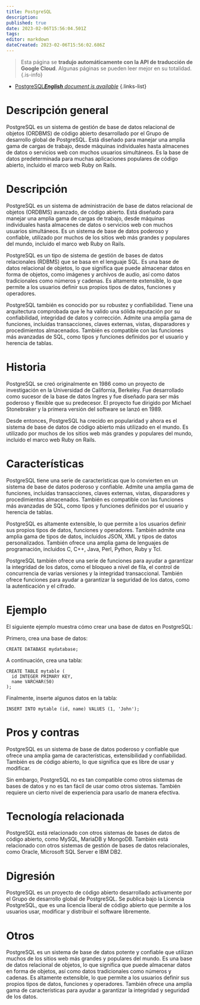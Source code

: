 ```yaml
---
title: PostgreSQL
description: 
published: true
date: 2023-02-06T15:56:04.501Z
tags: 
editor: markdown
dateCreated: 2023-02-06T15:56:02.686Z
---
```


> Esta página se **tradujo automáticamente con la API de traducción de Google Cloud**.
Algunas páginas se pueden leer mejor en su totalidad.{.is-info}



- [PostgreSQL***English** document is available*](/en/Knowledge-base/Dictionary/postgresql)
{.links-list}


# Descripción general
PostgreSQL es un sistema de gestión de base de datos relacional de objetos (ORDBMS) de código abierto desarrollado por el Grupo de desarrollo global de PostgreSQL. Está diseñado para manejar una amplia gama de cargas de trabajo, desde máquinas individuales hasta almacenes de datos o servicios web con muchos usuarios simultáneos. Es la base de datos predeterminada para muchas aplicaciones populares de código abierto, incluido el marco web Ruby on Rails.

# Descripción
PostgreSQL es un sistema de administración de base de datos relacional de objetos (ORDBMS) avanzado, de código abierto. Está diseñado para manejar una amplia gama de cargas de trabajo, desde máquinas individuales hasta almacenes de datos o servicios web con muchos usuarios simultáneos. Es un sistema de base de datos poderoso y confiable, utilizado por muchos de los sitios web más grandes y populares del mundo, incluido el marco web Ruby on Rails.

PostgreSQL es un tipo de sistema de gestión de bases de datos relacionales (RDBMS) que se basa en el lenguaje SQL. Es una base de datos relacional de objetos, lo que significa que puede almacenar datos en forma de objetos, como imágenes y archivos de audio, así como datos tradicionales como números y cadenas. Es altamente extensible, lo que permite a los usuarios definir sus propios tipos de datos, funciones y operadores.

PostgreSQL también es conocido por su robustez y confiabilidad. Tiene una arquitectura comprobada que le ha valido una sólida reputación por su confiabilidad, integridad de datos y corrección. Admite una amplia gama de funciones, incluidas transacciones, claves externas, vistas, disparadores y procedimientos almacenados. También es compatible con las funciones más avanzadas de SQL, como tipos y funciones definidos por el usuario y herencia de tablas.

# Historia
PostgreSQL se creó originalmente en 1986 como un proyecto de investigación en la Universidad de California, Berkeley. Fue desarrollado como sucesor de la base de datos Ingres y fue diseñado para ser más poderoso y flexible que su predecesor. El proyecto fue dirigido por Michael Stonebraker y la primera versión del software se lanzó en 1989.

Desde entonces, PostgreSQL ha crecido en popularidad y ahora es el sistema de base de datos de código abierto más utilizado en el mundo. Es utilizado por muchos de los sitios web más grandes y populares del mundo, incluido el marco web Ruby on Rails.

# Características
PostgreSQL tiene una serie de características que lo convierten en un sistema de base de datos poderoso y confiable. Admite una amplia gama de funciones, incluidas transacciones, claves externas, vistas, disparadores y procedimientos almacenados. También es compatible con las funciones más avanzadas de SQL, como tipos y funciones definidos por el usuario y herencia de tablas.

PostgreSQL es altamente extensible, lo que permite a los usuarios definir sus propios tipos de datos, funciones y operadores. También admite una amplia gama de tipos de datos, incluidos JSON, XML y tipos de datos personalizados. También ofrece una amplia gama de lenguajes de programación, incluidos C, C++, Java, Perl, Python, Ruby y Tcl.

PostgreSQL también ofrece una serie de funciones para ayudar a garantizar la integridad de los datos, como el bloqueo a nivel de fila, el control de concurrencia de varias versiones y la integridad transaccional. También ofrece funciones para ayudar a garantizar la seguridad de los datos, como la autenticación y el cifrado.

# Ejemplo
El siguiente ejemplo muestra cómo crear una base de datos en PostgreSQL:

Primero, crea una base de datos:

```
CREATE DATABASE mydatabase;
```

A continuación, crea una tabla:

```
CREATE TABLE mytable (
  id INTEGER PRIMARY KEY,
  name VARCHAR(50)
);
```

Finalmente, inserte algunos datos en la tabla:

```
INSERT INTO mytable (id, name) VALUES (1, 'John');
```

# Pros y contras
PostgreSQL es un sistema de base de datos poderoso y confiable que ofrece una amplia gama de características, extensibilidad y confiabilidad. También es de código abierto, lo que significa que es libre de usar y modificar.

Sin embargo, PostgreSQL no es tan compatible como otros sistemas de bases de datos y no es tan fácil de usar como otros sistemas. También requiere un cierto nivel de experiencia para usarlo de manera efectiva.

# Tecnología relacionada
PostgreSQL está relacionado con otros sistemas de bases de datos de código abierto, como MySQL, MariaDB y MongoDB. También está relacionado con otros sistemas de gestión de bases de datos relacionales, como Oracle, Microsoft SQL Server e IBM DB2.

# Digresión
PostgreSQL es un proyecto de código abierto desarrollado activamente por el Grupo de desarrollo global de PostgreSQL. Se publica bajo la Licencia PostgreSQL, que es una licencia liberal de código abierto que permite a los usuarios usar, modificar y distribuir el software libremente.

# Otros
PostgreSQL es un sistema de base de datos potente y confiable que utilizan muchos de los sitios web más grandes y populares del mundo. Es una base de datos relacional de objetos, lo que significa que puede almacenar datos en forma de objetos, así como datos tradicionales como números y cadenas. Es altamente extensible, lo que permite a los usuarios definir sus propios tipos de datos, funciones y operadores. También ofrece una amplia gama de características para ayudar a garantizar la integridad y seguridad de los datos.